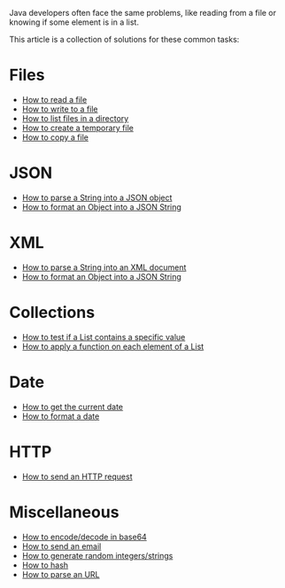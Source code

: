 Java developers often face the same problems, like reading from a file or knowing if some element is in a list.

This article is a collection of solutions for these common tasks:

# Files
- [How to read a file](https://tech.io/playgrounds/9ef6540a09b384fe23a48572cea1e0bb3192/how-to-read-a-text-file-in-java)
- [How to write to a file](https://tech.io/playgrounds/336db9f19873a47d8a11e4e9fa65fab20413/how-to-write-to-a-file-in-java)
- [How to list files in a directory](https://tech.io/playgrounds/0ce03b8240daa46cf51511ce9f34577b6413/how-to-list-files-in-a-directory-in-java)
- [How to create a temporary file](https://tech.io/playgrounds/b271d029ebe54b44c82162c37b72e3542413/how-to-create-a-temporary-file-in-java)
- [How to copy a file](/playground/how-to-copy-a-file-in-java)

# JSON
- [How to parse a String into a JSON object](/playground/how-to-parse-a-json-string-in-java)
- [How to format an Object into a JSON String](/playground/how-to-format-an-object-into-a-json-string-in-java)

# XML
- [How to parse a String into an XML document](/playground/how-to-parse-a-json-string-in-java)
- [How to format an Object into a JSON String](/playground/how-to-format-an-object-into-a-json-string-in-java)

# Collections
- [How to test if a List contains a specific value](https://tech.io/playgrounds/0c93854bfb4d91197928e1bbd7af6c391513/how-to-test-if-a-list-contains-a-specific-value)
- [How to apply a function on each element of a List](https://tech.io/playgrounds/c8311d632f83dc02922a18fa1312c28e4513/how-to-apply-a-function-on-each-element-of-a-list-in-java)

# Date
- [How to get the current date](/playground/how-to-get-the-current-date-in-java)
- [How to format a date](/playground/how-to-get-the-current-date-in-java)

# HTTP
- [How to send an HTTP request](/playground/how-to-send-http-requests-in-java)

# Miscellaneous
- [How to encode/decode in base64](https://tech.io/playgrounds/c0e17d06e54999fc7bdec1f0a02388d28413/how-to-encodedecode-in-base64-in-java)
- [How to send an email](/playground/how-to-send-an-email-in-java)
- [How to generate random integers/strings](/playground/how-to-generate-random-in-java)
- [How to hash](/playground/how-to-hash-in-java)
- [How to parse an URL](/playground/how-to-parse-an-url-in-java)

